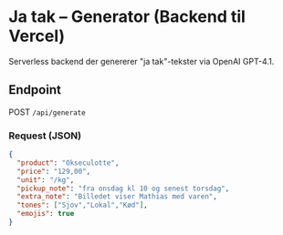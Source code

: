 # Ja tak – Generator (Backend til Vercel)

Serverless backend der genererer "ja tak"-tekster via OpenAI GPT-4.1.

## Endpoint
POST `/api/generate`

### Request (JSON)
```json
{
  "product": "Okseculotte",
  "price": "129,00",
  "unit": "/kg",
  "pickup_note": "fra onsdag kl 10 og senest torsdag",
  "extra_note": "Billedet viser Mathias med varen",
  "tones": ["Sjov","Lokal","Kød"],
  "emojis": true
}
